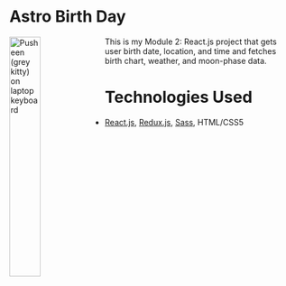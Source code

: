 # Astro Birth Day 
<img align="left"
    src="https://media2.giphy.com/media/QWRTFvymri1XABdEFA/giphy.gif?cid=ecf05e472037bj7a9gpg7n224w7akcmln4nroyjo99npve7k&ep=v1_stickers_search&rid=giphy.gif"
    alt="Pusheen (grey kitty) on laptop keyboard"
    width="33%">
This is my Module 2: React.js project that gets user birth date, location, and time and fetches birth chart, weather, and moon-phase data.

# Technologies Used
- [React.js](https://react.dev/), [Redux.js](https://redux.js.org/), [Sass](https://sass-lang.com/), HTML/CSS5